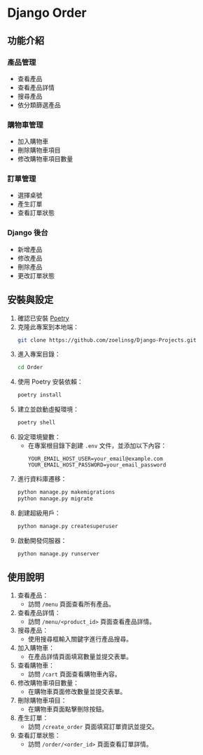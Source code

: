 # Django Order

## 功能介紹
### 產品管理
- 查看產品
- 查看產品詳情
- 搜尋產品
- 依分類篩選產品

### 購物車管理
- 加入購物車
- 刪除購物車項目
- 修改購物車項目數量

### 訂單管理
- 選擇桌號
- 產生訂單
- 查看訂單狀態

### Django 後台
- 新增產品
- 修改產品
- 刪除產品
- 更改訂單狀態

## 安裝與設定
1. 確認已安裝 [Poetry](https://python-poetry.org/)
2. 克隆此專案到本地端：
    ```bash
    git clone https://github.com/zoelinsg/Django-Projects.git
    ```
3. 進入專案目錄：
    ```bash
    cd Order
    ```
4. 使用 Poetry 安裝依賴：
    ```bash
    poetry install
    ```
5. 建立並啟動虛擬環境：
    ```bash
    poetry shell
    ```
6. 設定環境變數：
    - 在專案根目錄下創建 `.env` 文件，並添加以下內容：
      ```properties
      YOUR_EMAIL_HOST_USER=your_email@example.com
      YOUR_EMAIL_HOST_PASSWORD=your_email_password
      ```
7. 進行資料庫遷移：
    ```bash
    python manage.py makemigrations
    python manage.py migrate
    ```
8. 創建超級用戶：
    ```bash
    python manage.py createsuperuser
    ```
9. 啟動開發伺服器：
    ```bash
    python manage.py runserver
    ```

## 使用說明
1. 查看產品：
    - 訪問 `/menu` 頁面查看所有產品。
2. 查看產品詳情：
    - 訪問 `/menu/<product_id>` 頁面查看產品詳情。
3. 搜尋產品：
    - 使用搜尋框輸入關鍵字進行產品搜尋。
4. 加入購物車：
    - 在產品詳情頁面填寫數量並提交表單。
5. 查看購物車：
    - 訪問 `/cart` 頁面查看購物車內容。
6. 修改購物車項目數量：
    - 在購物車頁面修改數量並提交表單。
7. 刪除購物車項目：
    - 在購物車頁面點擊刪除按鈕。
8. 產生訂單：
    - 訪問 `/create_order` 頁面填寫訂單資訊並提交。
9. 查看訂單狀態：
    - 訪問 `/order/<order_id>` 頁面查看訂單詳情。
